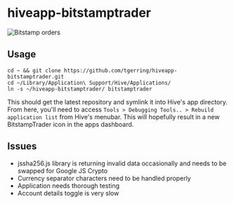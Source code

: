 # hiveapp-bitstamptrader

![Bitstamp orders](http://i.imgur.com/9OdrETf.png)

## Usage
```
cd ~ && git clone https://github.com/tgerring/hiveapp-bitstamptrader.git
cd ~/Library/Application\ Support/Hive/Applications/
ln -s ~/hiveapp-bitstamptrader/ bitstamptrader
```

This should get the latest repository and symlink it into Hive's app directory. From here, you'll need to access `Tools > Debugging Tools.. > Rebuild application list` from Hive's menubar. This will hopefully result in a new BitstampTrader icon in the apps dashboard.

## Issues
* jssha256.js library is returning invalid data occasionally and needs to be swapped for Google JS Crypto
* Currency separator characters need to be handled properly
* Application needs thorough testing
* Account details toggle is very slow